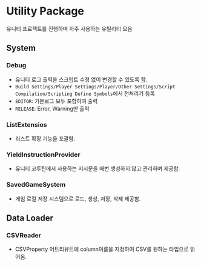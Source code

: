 # Utility Package

유니티 프로젝트를 진행하며 자주 사용하는 유틸리티 모음

## System

### Debug

* 유니티 로그 출력을 스크립트 수정 없이 변경할 수 있도록 함.
* `Build Settings/Player Settings/Player/Other Settings/Script Compilation/Scripting Define Symbols`에서 전처리기 등록
* `EDITOR`: 기본로그 모두 포함하여 출력
* `RELEASE`: Error, Warning만 출력

### ListExtensios

* 리스트 확장 기능을 포괄함.

### YieldInstructionProvider

* 유니티 코루틴에서 사용하는 지시문을 매번 생성하지 않고 관리하며 제공함.

### SavedGameSystem

* 게임 로컬 저장 시스템으로 로드, 생성, 저장, 삭제 제공함.

## Data Loader

### CSVReader

* CSVProperty 어트리뷰트에 column이름을 지정하여 CSV를 원하는 타입으로 읽어옴.
